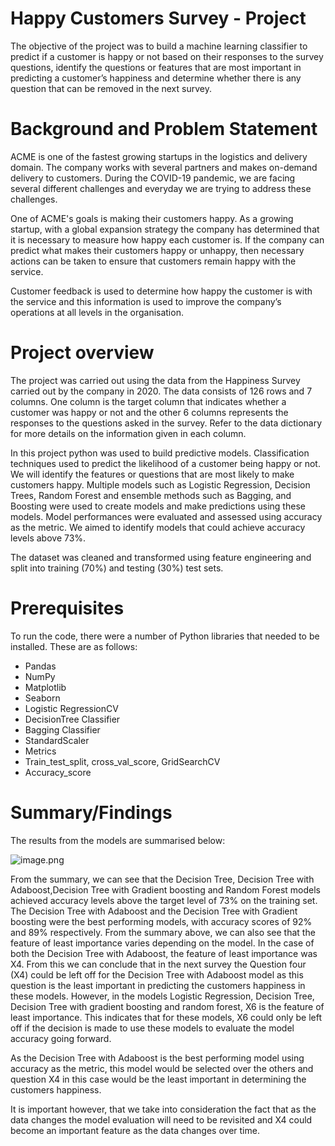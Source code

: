# Happy Customers Survey - Project

The objective of the project was to build a machine learning classifier to predict if a customer is happy or not based on their responses to the survey questions,
identify the questions or features that are most important in predicting  a customer’s happiness and determine whether there is any question that can be removed in 
the next survey. 

# Background and Problem Statement

ACME is one of the fastest growing startups in the logistics and delivery domain. The company works with several partners and makes on-demand delivery to customers. 
During the COVID-19 pandemic, we are facing several different challenges and everyday we are trying to address these challenges.

One of ACME's goals is making their customers happy. As a growing startup, with a global expansion strategy the company has determined that it is necessary to measure 
how happy each customer is. If the company can predict what makes their customers happy or unhappy, then necessary actions can be taken to ensure that customers remain
happy with the service.

Customer feedback is used to determine how happy the customer is with the service and this information is used to improve the company’s operations at all levels in the
organisation.

# Project overview
The project was carried out using the data from the Happiness Survey carried out by the company in 2020. The data consists of 126 rows and 7 columns. One column is the 
target column that indicates whether a customer was happy or not and the other 6 columns represents the responses to the questions asked in the survey. Refer to the data 
dictionary for more details on the information given in each column.

In this project python was used to build predictive models. Classification techniques used to predict the likelihood of a customer being happy or not. We will identify 
the features or questions that are most likely to make customers happy. Multiple models such as Logistic Regression, Decision Trees, Random Forest and ensemble methods 
such as Bagging, and Boosting were used to create models and make predictions using these models. Model performances were evaluated and assessed using accuracy as the 
metric. We aimed to identify models that could achieve accuracy levels above 73%.  

The dataset was cleaned and transformed using feature engineering and split into training (70%) and testing (30%) test sets.

# Prerequisites
To run the code, there were a number of Python libraries that needed to be installed. These are as follows:

* Pandas
* NumPy
* Matplotlib
* Seaborn
* Logistic RegressionCV
* DecisionTree Classifier
* Bagging Classifier
* StandardScaler
* Metrics
* Train_test_split, cross_val_score, GridSearchCV
* Accuracy_score


# Summary/Findings
The results from the models are summarised below:

![image.png](attachment:image.png)


 
From the summary, we can see that the Decision Tree, Decision Tree with Adaboost,Decision Tree with Gradient boosting and Random Forest models achieved accuracy levels
above the target level of 73% on the training set.
The Decision Tree with Adaboost and the Decision Tree with Gradient boosting were the best performing models, with accuracy scores of 92% and 89% respectively.
From the summary above, we can also see that the feature of least importance varies depending on the model. In the case of both the Decision Tree with Adaboost, the 
feature of least importance was X4. From this we can conclude that in the next survey the Question four (X4) could be left off for the Decision Tree with Adaboost model 
as this question is the least important in predicting the customers happiness in these models. However, in the models Logistic Regression, Decision Tree, Decision Tree 
with gradient boosting and random forest, X6 is the feature of least importance. This indicates that for these models, X6 could only be left off if the decision is made 
to use these models to evaluate the model accuracy going forward.

As the Decision Tree with Adaboost is the best performing model using accuracy as the metric, this model would be selected over the others and question X4 in this case 
would be the least important in determining the customers happiness.

It is important however, that we take into consideration the fact that as the data changes the model evaluation will need to be revisited and X4 could become an important 
feature as the data changes over time.



